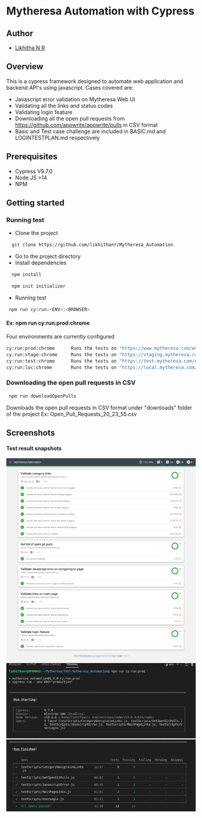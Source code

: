 # Mytheresa Automation with Cypress

## Author

- [Likhitha N R](https://github.com/likhithanr)
## Overview
This is a cypress framework designed to automate web application and backend API's using javascript. Cases covered are:
* Javascript error validation on Mytheresa Web UI
* Validating all the links and status codes
* Validating login feature
* Downloading all the open pull requests from  https://github.com/appwrite/appwrite/pulls in CSV format
* Basic and Test case challenge are included in BASIC.md and LOGINTESTPLAN.md respectively
## Prerequisites
* Cypress V9.7.0
* Node JS >14
* NPM

## Getting started
### Running test
* Clone the project

```bash
  git clone https://github.com/likhithanr/Mytheresa_Automation
```

* Go to the project directory
* Install dependencies 
```bash
  npm install 
```
```bash
  npm init initializer
```
* Running test
```bash
 npm run cy:run:<ENV>:<BROWSER>
```
 #### Ex: npm run cy:run:prod:chrome 
 Four environments are currently configured
 ```bash
 cy:run:prod:chrome      Runs the tests on "https://www.mytheresa.com/en-de/men.html"
 cy:run:stage:chrome     Runs the tests on "https://staging.mytheresa.com/en-de/men.html"
 cy:run:test:chrome      Runs the tests on "https://test.mytheresa.com/en-de/men.html"
 cy:run:loc:chrome       Runs the tests on "https://local.mytheresa.com/en-de/men.html"
 
```
### Downloading the open pull requests in CSV 

 ```bash
  npm run downloadOpenPulls
```
Downloads the open pull requests in CSV format under "downloads" folder of the project
Ex: Open_Pull_Requests_20_23_55.csv

## Screenshots
#### Test result snapshots
![App Screenshot](/cypress/Images/HtmlReport.png)
![App Screenshot](cypress/Images/RunStarting.png)
![App Screenshot](cypress/Images/TestReport.png)